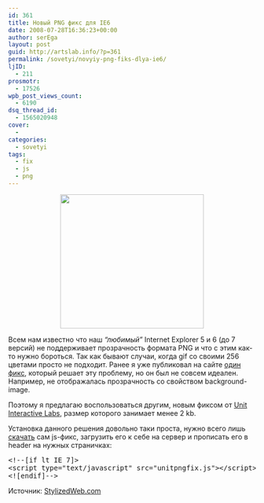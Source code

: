 ```yaml
---
id: 361
title: Новый PNG фикс для IE6
date: 2008-07-28T16:36:23+00:00
author: serEga
layout: post
guid: http://artslab.info/?p=361
permalink: /sovetyi/novyiy-png-fiks-dlya-ie6/
ljID:
  - 211
prosmotr:
  - 17526
wpb_post_views_count:
  - 6190
dsq_thread_id:
  - 1565020948
cover:
  -
categories:
  - sovetyi
tags:
  - fix
  - js
  - png
---
```

<center>
  <a href="{{site.img_cdn}}/png_fix_for_internet_explorer.jpg"><img src="{{site.img_cdn}}/png_fix_for_internet_explorer.jpg" alt="" title="png_fix_for_internet_explorer" width="292" height="273" class="alignnone size-full wp-image-832" /></a>
</center>



Всем нам известно что наш _&#8220;любимый&#8221;_ Internet Explorer 5 и 6 (до 7 версий) не поддерживает прозрачность формата PNG и что с этим как-то нужно бороться. Так как бывают случаи, когда gif со своими 256 цветами просто не подходит. Ранее я уже публиковал на сайте <a href="http://artslab.info/?p=58#comments" target="_blank">один фикс</a>, который решает эту проблему, но он был не совсем идеален. Например, не отображалась прозрачность со свойством background-image.

Поэтому я предлагаю воспользоваться другим, новым фиксом от [Unit Interactive Labs](http://labs.unitinteractive.com/index.php), размер которого занимает менее 2 kb.

Установка данного решения довольно таки проста, нужно всего лишь <a href="http://labs.unitinteractive.com/unitpngfix.php" target="_blank">скачать</a> сам js-фикс, загрузить его к себе на сервер и прописать его в header на нужных страничках:

<pre lang="html">&lt;!--[if lt IE 7]&gt;
&lt;script type="text/javascript" src="unitpngfix.js"&gt;&lt;/script&gt;
&lt;![endif]--&gt;</pre>

Источник: <a href="http://stylizedweb.com/2008/07/27/a-brand-new-png-fix-for-ie6/" target="_blank">StylizedWeb.com</a>